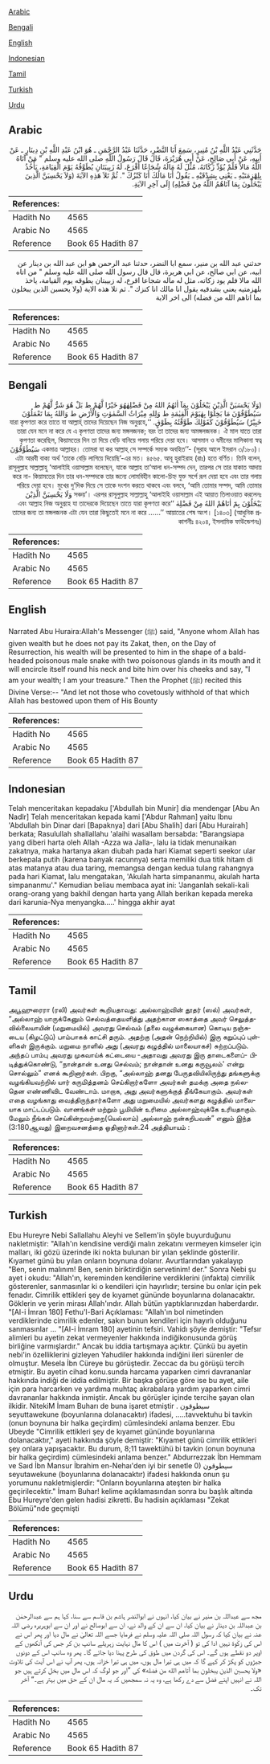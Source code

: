 [Arabic](#arabic)

[Bengali](#bengali)

[English](#english)

[Indonesian](#indonesian)

[Tamil](#tamil)

[Turkish](#turkish)

[Urdu](#urdu)

## Arabic


<div dir="rtl" lang="ar" style={{fontSize:'larger',backgroundColor:'#f8f9fa',padding:20}}>
حَدَّثَنِي عَبْدُ اللَّهِ بْنُ مُنِيرٍ، سَمِعَ أَبَا النَّضْرِ، حَدَّثَنَا عَبْدُ الرَّحْمَنِ ـ هُوَ ابْنُ عَبْدِ اللَّهِ بْنِ دِينَارٍ ـ عَنْ أَبِيهِ، عَنْ أَبِي صَالِحٍ، عَنْ أَبِي هُرَيْرَةَ، قَالَ قَالَ رَسُولُ اللَّهِ صلى الله عليه وسلم ‏"‏ مَنْ آتَاهُ اللَّهُ مَالاً فَلَمْ يُؤَدِّ زَكَاتَهُ، مُثِّلَ لَهُ مَالُهُ شُجَاعًا أَقْرَعَ، لَهُ زَبِيبَتَانِ يُطَوَّقُهُ يَوْمَ الْقِيَامَةِ، يَأْخُذُ بِلِهْزِمَتَيْهِ ـ يَعْنِي بِشِدْقَيْهِ ـ يَقُولُ أَنَا مَالُكَ أَنَا كَنْزُكَ ‏"‏‏.‏ ثُمَّ تَلاَ هَذِهِ الآيَةَ ‏(‏وَلاَ يَحْسِبَنَّ الَّذِينَ يَبْخَلُونَ بِمَا آتَاهُمُ اللَّهُ مِنْ فَضْلِهِ‏)‏ إِلَى آخِرِ الآيَةِ‏.‏
</div>
<div style={{backgroundColor:'#f8f9fa',padding:20, marginBottom: 10}}><table> <thead> <tr> <th>References:</th> <th></th> </tr> </thead> <tbody><tr><td>Hadith No</td><td>4565</td></tr><tr><td>Arabic No</td><td>4565</td></tr><tr><td>Reference</td><td>Book 65 Hadith 87</td></tr></tbody></table></div>


<div dir="rtl" lang="ar" style={{fontSize:'larger',backgroundColor:'#f8f9fa',padding:20}}>
حدثني عبد الله بن منير، سمع ابا النضر، حدثنا عبد الرحمن هو ابن عبد الله بن دينار عن ابيه، عن ابي صالح، عن ابي هريرة، قال قال رسول الله صلى الله عليه وسلم " من اتاه الله مالا فلم يود زكاته، مثل له ماله شجاعا اقرع، له زبيبتان يطوقه يوم القيامة، ياخذ بلهزمتيه يعني بشدقيه يقول انا مالك انا كنزك ". ثم تلا هذه الاية (ولا يحسبن الذين يبخلون بما اتاهم الله من فضله) الى اخر الاية
</div>
<div style={{backgroundColor:'#f8f9fa',padding:20, marginBottom: 10}}><table> <thead> <tr> <th>References:</th> <th></th> </tr> </thead> <tbody><tr><td>Hadith No</td><td>4565</td></tr><tr><td>Arabic No</td><td>4565</td></tr><tr><td>Reference</td><td>Book 65 Hadith 87</td></tr></tbody></table></div>

## Bengali


<div dir="rtl" lang="bn" style={{fontSize:'larger',backgroundColor:'#f8f9fa',padding:20}}>
(وَلَا يَحْسَبَنَّ الَّذِيْنَ يَبْخَلُوْنَ بِمَآ اٰتٰهُمُ اللهُ مِنْ فَضْلِهٰهُوَ خَيْرًا لَّهُمْ ط بَلْ هُوَ شَرٌّ لَّهُمْ ط سَيُطَوَّقُوْنَ مَا بَخِلُوْا بِهٰيَوْمَ الْقِيٰمَةِ ط وَلِلهِ مِيْرَاثُ السَّمٰوٰتِ وَالْأَرْضِ ط وَاللهُ بِمَا تَعْمَلُوْنَ خَبِيْرٌ) سَيُطَوَّقُوْنَ كَقَوْلِكَ طَوَّقْتُهُ بِطَوْقٍ. ‘‘যারা কৃপণতা করে তাতে যা আল্লাহ্ তাদের দিয়েছেন নিজ অনুগ্রহে, তারা যেন মনে না করে যে এ কৃপণতা তাদের জন্য মঙ্গলজনক; বরং তা তাদের জন্য অমঙ্গলজনক। ঐ মাল যাতে তারা কৃপণতা করেছিল, কিয়ামতের দিন তা দিয়ে বেড়ি বানিয়ে গলায় পরিয়ে দেয়া হবে। আসমান ও যমীনের মালিকানা স্বত্ব একমাত্র আল্লাহর। তোমরা যা কর আল্লাহ্ সে সম্পর্কে সম্যক অবহিত’’- (সূরাহ আলে ইমরান ৩/১৮০)। سَيُطَوَّقُوْنَ এটা আরবী বাক্য অর্থ ‘তাকে বেড়ি লাগিয়ে দিয়েছি’-এর মত। ৪৫৬৫. আবূ হুরাইরাহ (রাঃ) হতে বর্ণিত। তিনি বলেন, রাসূলুল্লাহ সাল্লাল্লাহু ‘আলাইহি ওয়াসাল্লাম বলেছেন, যাকে আল্লাহ তা‘আলা ধন-সম্পদ দেন, তারপর সে তার যাকাত আদায় করে না- কিয়ামতের দিন তার ধন-সম্পদকে তার জন্যে লোমবিহীন কালো-চিহ্ন যুক্ত সর্পে রূপ দেয়া হবে এবং তার গলায় পরিয়ে দেয়া হবে। মুখের দু’দিক দিয়ে সে তাকে দংশন করতে থাকবে এবং বলবে, ‘আমি তোমার সম্পদ, আমি তোমার সঞ্চয়’। এরপর রাসূলুল্লাহ সাল্লাল্লাহু ‘আলাইহি ওয়াসাল্লাম এই আয়াত তিলাওয়াত করলেনঃ وَلَا يَحْسِبَنَّ الَّذِيْنَ يَبْخَلُوْنَ بِمَٓ اٰتَاهُمْ اللهُ مِنْ فَضْلِهٰ ‘‘এবং আল্লাহ নিজ অনুগ্রহে যা তাদেরকে দিয়েছেন তাতে যারা কৃপণতা করে তাদের জন্য তা মঙ্গলজনক এটা যেন তারা কিছুতেই মনে না করে ......’’ আয়াতের শেষ অংশ। [১৪০৩] (আধুনিক প্রকাশনীঃ ৪২০৪, ইসলামিক ফাউন্ডেশনঃ)
</div>
<div style={{backgroundColor:'#f8f9fa',padding:20, marginBottom: 10}}><table> <thead> <tr> <th>References:</th> <th></th> </tr> </thead> <tbody><tr><td>Hadith No</td><td>4565</td></tr><tr><td>Arabic No</td><td>4565</td></tr><tr><td>Reference</td><td>Book 65 Hadith 87</td></tr></tbody></table></div>

## English


<div dir="ltr" lang="en" style={{fontSize:'larger',backgroundColor:'#f8f9fa',padding:20}}>
Narrated Abu Huraira:Allah's Messenger (ﷺ) said, "Anyone whom Allah has given wealth but he does not pay its Zakat, then, on the Day of Resurrection, his wealth will be presented to him in the shape of a bald-headed poisonous male snake with two poisonous glands in its mouth and it will encircle itself round his neck and bite him over his cheeks and say, "I am your wealth; I am your treasure." Then the Prophet (ﷺ) recited this Divine Verse:-- "And let not those who covetously withhold of that which Allah has bestowed upon them of His Bounty
</div>
<div style={{backgroundColor:'#f8f9fa',padding:20, marginBottom: 10}}><table> <thead> <tr> <th>References:</th> <th></th> </tr> </thead> <tbody><tr><td>Hadith No</td><td>4565</td></tr><tr><td>Arabic No</td><td>4565</td></tr><tr><td>Reference</td><td>Book 65 Hadith 87</td></tr></tbody></table></div>

## Indonesian


<div dir="ltr" lang="id" style={{fontSize:'larger',backgroundColor:'#f8f9fa',padding:20}}>
Telah menceritakan kepadaku ['Abdullah bin Munir] dia mendengar [Abu An Nadlr] Telah menceritakan kepada kami ['Abdur Rahman] yaitu Ibnu 'Abdullah bin Dinar dari [Bapaknya] dari [Abu Shalih] dari [Abu Hurairah] berkata; Rasulullah shallallahu 'alaihi wasallam bersabda: "Barangsiapa yang diberi harta oleh Allah -Azza wa Jalla-, lalu ia tidak menunaikan zakatnya, maka hartanya akan diubah pada hari Kiamat seperti seekor ular berkepala putih (karena banyak racunnya) serta memiliki dua titik hitam di atas matanya atau dua taring, memangsa dengan kedua tulang rahangnya pada hari Kiamat, lalu mengatakan, 'Akulah harta simpananmu, akulah harta simpananmu'." Kemudian beliau membaca ayat ini: 'Janganlah sekali-kali orang-orang yang bakhil dengan harta yang Allah berikan kepada mereka dari karunia-Nya menyangka.....' hingga akhir ayat
</div>
<div style={{backgroundColor:'#f8f9fa',padding:20, marginBottom: 10}}><table> <thead> <tr> <th>References:</th> <th></th> </tr> </thead> <tbody><tr><td>Hadith No</td><td>4565</td></tr><tr><td>Arabic No</td><td>4565</td></tr><tr><td>Reference</td><td>Book 65 Hadith 87</td></tr></tbody></table></div>

## Tamil


<div dir="ltr" lang="ta" style={{fontSize:'larger',backgroundColor:'#f8f9fa',padding:20}}>
அபூஹுரைரா (ரலி) அவர்கள் கூறியதாவது: அல்லாஹ்வின் தூதர் (ஸல்) அவர்கள், “அல்லாஹ் யாருக்கேனும் செல்வத்தையளித்து அதற்கான ஸகாத்தை அவர் செலுத்தவில்லையாயின் (மறுமையில்) அவரது செல்வம் (தலை வழுக்கையான) கொடிய நஞ்சுடைய (கிழட்டுப்) பாம்பாகக் காட்சி தரும். அதற்கு (அதன் நெற்றியில்) இரு கறுப்புப் புள்ளிகள் இருக்கும். மறுமை நாளில் அது (அவரது கழுத்தில் மாலையாகச்) சுற்றப்படும். அந்தப் பாம்பு அவரது முகவாய்க் கட்டையை -அதாவது அவரது இரு தாடைகளைப்- பிடித்துக்கொண்டு, “நான்தான் உனது செல்வம்; நான்தான் உனது கருவூலம்' என்று சொல்லும்” எனக் கூறினார்கள். பிறகு, “அல்லாஹ் தனது பேருதவியிலிருந்து தங்களுக்கு வழங்கியவற்றில் யார் கருமித்தனம் செய்கிறார்களோ அவர்கள் தமக்கு அதை நல்லதென எண்ணிவிட வேண்டாம். மாறாக, அது அவர்களுக்குத் தீங்கேயாகும். அவர்கள் எதை வழங்காது வைத்திருந்தார்களோ அது மறுமையில் அவர்களது கழுத்தில் மாலையாக மாட்டப்படும். வானங்கள் மற்றும் பூமியின் உரிமை அல்லாஹ்வுக்கே உரியதாகும். மேலும் நீங்கள் செய்கின்றவற்றை(யெல்லாம்) அல்லாஹ் நன்கறிபவன்” எனும் இந்த (3:180ஆவது) இறைவசனத்தை ஓதினார்கள்.24 அத்தியாயம் :
</div>
<div style={{backgroundColor:'#f8f9fa',padding:20, marginBottom: 10}}><table> <thead> <tr> <th>References:</th> <th></th> </tr> </thead> <tbody><tr><td>Hadith No</td><td>4565</td></tr><tr><td>Arabic No</td><td>4565</td></tr><tr><td>Reference</td><td>Book 65 Hadith 87</td></tr></tbody></table></div>

## Turkish


<div dir="ltr" lang="tr" style={{fontSize:'larger',backgroundColor:'#f8f9fa',padding:20}}>
Ebu Hureyre Nebi Sallallahu Aleyhi ve Sellem'in şöyle buyurduğunu nakletmiştir: "Allah'ın kendisine verdiği malın zekatını vermeyen kimseler için malları, iki gözü üzerinde iki nokta bulunan bir yılan şeklinde gösterilir. Kıyamet günü bu yılan onların boynuna dolanır. Avurtlarından yakalayıp "Ben, senin malınım! Ben, senin biriktirdiğin servetinim! der." Sonra Nebi şu ayet i okudu: "Allah'ın, kereminden kendilerine verdiklerini (infakta) cimrilik gösterenler, sanmasınlar ki o kendileri için hayırlıdır; tersine bu onlar için pek fenadır. Cimrilik ettikleri şey de kıyamet gününde boyunlarına dolanacaktır. Göklerin ve yerin mirası Allah'ındır. Allah bütün yaptıklarınızdan haberdardır. "[AI-i İmran 180] Fethu'l-Bari Açıklaması: "Allah'ın bol nimetinden verdiklerinde cimrilik edenler, sakın bunun kendileri için hayırlı olduğunu sanmasınlar ... "[AI-i İmram 180] ayetinin tefsiri. Vahidı şöyle demiştir: "Tefsır alimleri bu ayetin zekat vermeyenler hakkında indiğikonusunda görüş birliğine varmışlardır." Ancak bu iddia tartışmaya açıktır. Çünkü bu ayetin nebi'in özelliklerini gizleyen Yahudiler hakkında indiğini ileri sürenler de olmuştur. Mesela İbn Cüreye bu görüştedir. Zeccac da bu görüşü tercih etmiştir. Bu ayetin cihad konu.sunda harcama yaparken cimri davrananlar hakkında indiği de iddia edilmiştir. Bir başka görüşe göre ise bu ayet, aile için para harcarken ve yardıma muhtaç akrabalara yardım yaparken cimri davrananlar hakkında inmiştir. Ancak bu görüşler içinde tercihe şayan olan ilkidir. NitekiM İmam Buharı de buna işaret etmiştir . سيطوقون seyuttawekune (boyunlarına dolanacaktır) ifadesi, .....tavvektuhu bi tavkin (onun boynuna bir halka geçirdim) cümlesindeki anlama benzer. Ebu Ubeyde "Cimrilik ettikleri şey de kıyamet gününde boyunlarına dolanacaktır," ayeti hakkında şöyle demiştir: "Kıyamet günü cimrilik ettikleri şey onlara yapışacaktır. Bu durum, 8;11 tawektühü bi tavkin (onun boynuna bir halka geçirdim) cümlesindeki anlama benzer." Abdurrezzak İbn Hemmam ve Saıd İbn Mansur İbrahim en-Nehaı'den iyi bir senetle 0) سيطوقون seyutawekune (boyunlarına dolanacaktır) ifadesi hakkında onun şu yorumunu nakletmişlerdir: "Onların boyunlarına ateşten bir halka geçirilecektir." İmam Buhar! kelime açıklamasından sonra bu başlık altında Ebu Hureyre'den gelen hadisi zikretti. Bu hadisin açıklaması "Zekat Bölümü"nde geçmişti
</div>
<div style={{backgroundColor:'#f8f9fa',padding:20, marginBottom: 10}}><table> <thead> <tr> <th>References:</th> <th></th> </tr> </thead> <tbody><tr><td>Hadith No</td><td>4565</td></tr><tr><td>Arabic No</td><td>4565</td></tr><tr><td>Reference</td><td>Book 65 Hadith 87</td></tr></tbody></table></div>

## Urdu


<div dir="rtl" lang="ur" style={{fontSize:'larger',backgroundColor:'#f8f9fa',padding:20}}>
مجھ سے عبداللہ بن منیر نے بیان کیا، انہوں نے ابوالنضر ہاشم بن قاسم سے سنا، کہا ہم سے عبدالرحمٰن بن عبداللہ بن دینار نے بیان کیا، ان سے ان کے والد نے، ان سے ابوصالح نے اور ان سے ابوہریرہ رضی اللہ عنہ نے بیان کیا کہ رسول اللہ صلی اللہ علیہ وسلم نے فرمایا جسے اللہ تعالیٰ نے مال دیا اور پھر اس نے اس کی زکٰوۃ نہیں ادا کی تو ( آخرت میں ) اس کا مال نہایت زہریلے سانپ بن کر جس کی آنکھوں کے اوپر دو نقطے ہوں گے۔ اس کی گردن میں طوق کی طرح پہنا دیا جائے گا۔ پھر وہ سانپ اس کے دونوں جبڑوں کو پکڑ کر کہے گا کہ میں ہی تیرا مال ہوں، میں ہی تیرا خزانہ ہوں، پھر آپ نے اس آیت کی تلاوت «ولا يحسبن الذين يبخلون بما آتاهم الله من فضله‏» کی ”اور جو لوگ کہ اس مال میں بخل کرتے ہیں جو اللہ نے انہیں اپنے فضل سے دے رکھا ہے، وہ یہ نہ سمجھیں کہ یہ مال ان کے حق میں بہتر ہے۔“ آخر تک۔
</div>
<div style={{backgroundColor:'#f8f9fa',padding:20, marginBottom: 10}}><table> <thead> <tr> <th>References:</th> <th></th> </tr> </thead> <tbody><tr><td>Hadith No</td><td>4565</td></tr><tr><td>Arabic No</td><td>4565</td></tr><tr><td>Reference</td><td>Book 65 Hadith 87</td></tr></tbody></table></div>